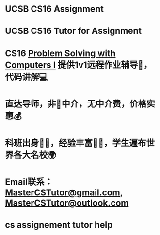 # UCSB CS16 Assignment

# UCSB CS16 Tutor for Assignment

# CS16 [Problem Solving with Computers I](https://ucsb-cs16.github.io/) 提供1v1远程作业辅导📖，代码讲解💻

# 直达导师，非🚫中介，无中介费，价格实惠💰

# 科班出身🧑‍🏫，经验丰富🧑‍🎓，学生遍布世界各大名校🌍

# Email联系：MasterCSTutor@gmail.com, MasterCSTutor@outlook.com

# cs assignement tutor help
